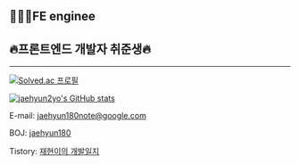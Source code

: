 
## 🧑🏻‍💻FE enginee
## 🔥프론트엔드 개발자 취준생🔥
---


[![Solved.ac
프로필](http://mazassumnida.wtf/api/v2/generate_badge?boj=jaehyun180)](https://solved.ac/jaehyun180)

[![jaehyun2yo's GitHub stats](https://github-readme-stats.vercel.app/api?username=jaehyun2yo&show_icons=true&theme=algolia&custom_title=jaehyun2yo's%20GitHub%20stats)](https://github.com/anuraghazra/github-readme-stats) 



E-mail: jaehyun180note@google.com

BOJ: <a href='https://www.acmicpc.net/user/jaehyun180'>jaehyun180</a>

Tistory: <a href='https://jaehyun2yo.tistory.com/'>재현이의 개발일지</a>

